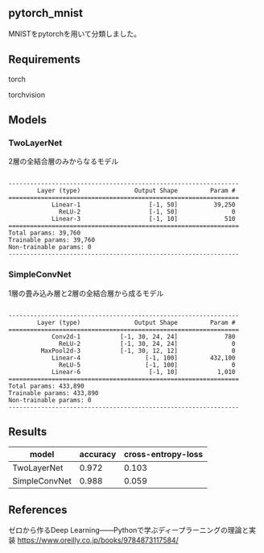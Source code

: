 ## pytorch_mnist

MNISTをpytorchを用いて分類しました。

## Requirements

torch

torchvision

## Models

### TwoLayerNet

2層の全結合層のみからなるモデル


```

----------------------------------------------------------------
        Layer (type)               Output Shape         Param #
================================================================
            Linear-1                   [-1, 50]          39,250
              ReLU-2                   [-1, 50]               0
            Linear-3                   [-1, 10]             510
================================================================
Total params: 39,760
Trainable params: 39,760
Non-trainable params: 0
----------------------------------------------------------------
```

### SimpleConvNet

1層の畳み込み層と2層の全結合層から成るモデル

```

----------------------------------------------------------------
        Layer (type)               Output Shape         Param #
================================================================
            Conv2d-1           [-1, 30, 24, 24]             780
              ReLU-2           [-1, 30, 24, 24]               0
         MaxPool2d-3           [-1, 30, 12, 12]               0
            Linear-4                  [-1, 100]         432,100
              ReLU-5                  [-1, 100]               0
            Linear-6                   [-1, 10]           1,010
================================================================
Total params: 433,890
Trainable params: 433,890
Non-trainable params: 0
----------------------------------------------------------------
```

## Results

| model | accuracy | cross-entropy-loss |
| ---- | ---- | ---- |
| TwoLayerNet | 0.972 | 0.103 |
| SimpleConvNet | 0.988 | 0.059 |

## References

ゼロから作るDeep Learning――Pythonで学ぶディープラーニングの理論と実装
https://www.oreilly.co.jp/books/9784873117584/
